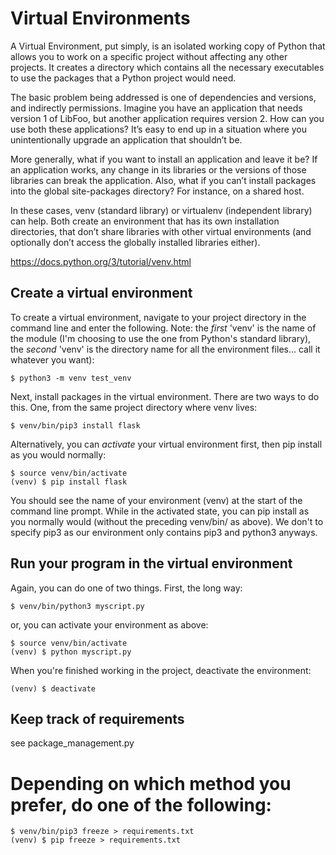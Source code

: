 # Virtual Environments

A Virtual Environment, put simply, is an isolated working copy of Python that allows you to work on a specific project without affecting any other projects. It creates a directory which contains all the necessary executables to use the packages that a Python project would need.

The basic problem being addressed is one of dependencies and versions, and indirectly permissions. Imagine you have an application that needs version 1 of LibFoo, but another application requires version 2. How can you use both these applications? It’s easy to end up in a situation where you unintentionally upgrade an application that shouldn’t be.

More generally, what if you want to install an application and leave it be? If an application works, any change in its libraries or the versions of those libraries can break the application. Also, what if you can’t install packages into the global site-packages directory? For instance, on a shared host.

In these cases, venv (standard library) or virtualenv (independent library) can help. Both create an environment that has its own installation directories, that don’t share libraries with other virtual environments (and optionally don’t access the globally installed libraries either).

<https://docs.python.org/3/tutorial/venv.html>


## Create a virtual environment

To create a virtual environment, navigate to your project directory in the command line and enter the following. Note: the *first* 'venv' is the name of the module (I'm choosing to use the one from Python's standard library), the *second* 'venv' is the directory name for all the environment files... call it whatever you want):

```
$ python3 -m venv test_venv
```

Next, install packages in the virtual environment. There are two ways to do this. One, from the same project directory where venv lives:

```
$ venv/bin/pip3 install flask
```

Alternatively, you can *activate* your virtual environment first, then pip install as you would normally:

```
$ source venv/bin/activate
(venv) $ pip install flask
```

You should see the name of your environment (venv) at the start of the command line prompt. While in the activated state, you can pip install as you normally would (without the preceding venv/bin/ as above). We don't to specify pip3 as our environment only contains pip3 and python3 anyways.

## Run your program in the virtual environment

Again, you can do one of two things. First, the long way:

```
$ venv/bin/python3 myscript.py
```

or, you can activate your environment as above:

```
$ source venv/bin/activate
(venv) $ python myscript.py
```

When you're finished working in the project, deactivate the environment:

```
(venv) $ deactivate
```

## Keep track of requirements

see package_management.py

# Depending on which method you prefer, do one of the following:

```
$ venv/bin/pip3 freeze > requirements.txt
(venv) $ pip freeze > requirements.txt
```
